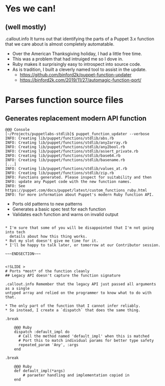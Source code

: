 <!SLIDE >
# Yes we can!
## (well mostly)

.callout.info It turns out that identifying the parts of a Puppet 3.x function
that we care about is almost completely automatable.

* Over the American Thanksgiving holiday, I had a little free time.
* This was a problem that had intruiged me so I dove in.
* Ruby makes it surprisingly easy to introspect into source code.
* As is tradition, I built a cleverly named tool to assist in the update.
    * https://github.com/binford2k/puppet-function-updater
    * https://binford2k.com/2019/11/27/automagic-function-port/


<!SLIDE >
# Parses function source files
## Generates replacement modern API function

    @@@ Console
    [~/Projects/puppetlabs-stdlib]$ puppet_function_updater --verbose
    INFO: Creating lib/puppet/functions/stdlib/abs.rb
    INFO: Creating lib/puppet/functions/stdlib/any2array.rb
    INFO: Creating lib/puppet/functions/stdlib/any2bool.rb
    INFO: Creating lib/puppet/functions/stdlib/assert_private.rb
    INFO: Creating lib/puppet/functions/stdlib/base64.rb
    INFO: Creating lib/puppet/functions/stdlib/basename.rb
    [...]
    INFO: Creating lib/puppet/functions/stdlib/values_at.rb
    INFO: Creating lib/puppet/functions/stdlib/zip.rb
    INFO: Functions generated. Please inspect for suitability and then
    INFO: update any Puppet code with the new function names.
    INFO: See https://puppet.com/docs/puppet/latest/custom_functions_ruby.html
    INFO: for more information about Puppet's modern Ruby function API.

* Ports old patterns to new patterns
* Generates a basic spec test for each function
* Validates each function and warns on invalid output


~~~SECTION:notes~~~

* I'm sure that some of you will be disappointed that I'm not going into tech
  details about how this thing works.
* But my slot doesn't give me time for it.
* I'll be happy to talk later, or tomorrow at our Contributor session.

~~~ENDSECTION~~~


<!SLIDE >
# Ports *most* of the function cleanly
## Legacy API doesn't capture the function signature

.callout.info Remember that the legacy API just passed all arguments as a single
untyped array and relied on the programmer to know what to do with that.

* The only part of the function that I cannot infer reliably.
* So instead, I create a `dispatch` that does the same thing.

.break

    @@@ Ruby
    dispatch :default_impl do
      # Call the method named 'default_impl' when this is matched
      # Port this to match individual params for better type safety
      repeated_param 'Any', :args
    end

.break

    @@@ Ruby
    def default_impl(*args)
        # paraeter handling and implementation copied in
    end
